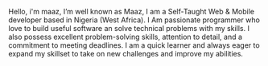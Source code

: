 Hello, i'm maaz, 
I’m well known as Maaz, I am a Self-Taught Web & Mobile developer based in Nigeria (West Africa). I Am passionate programmer who love to build useful software an solve technical problems with my skills. I also possess excellent problem-solving skills, attention to detail, and a commitment to meeting deadlines. I am a quick learner and always eager to expand my skillset to take on new challenges and improve my abilities.
